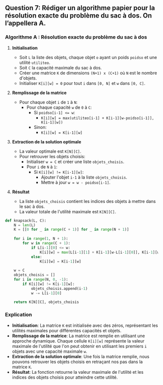 ## Question 7: Rédiger un algorithme papier pour la résolution exacte du problème du sac à dos. On l’appellera A.

### Algorithme A : Résolution exacte du problème du sac à dos

1. **Initialisation**
   - Soit `L` la liste des objets, chaque objet `o` ayant un poids `poidso` et une utilité `utiliteo`.
   - Soit `C` la capacité maximale du sac à dos.
   - Créer une matrice `K` de dimensions `(N+1) x (C+1)` où `N` est le nombre d'objets.
   - Initialiser `K[i][w] = 0` pour tout `i` dans `[0, N]` et `w` dans `[0, C]`.

2. **Remplissage de la matrice**
   - Pour chaque objet `i` de `1` à `N`:
     - Pour chaque capacité `w` de `0` à `C`:
       - Si `poidso[i-1] <= w`:
         - `K[i][w] = max(utiliteo[i-1] + K[i-1][w-poidso[i-1]], K[i-1][w])`
       - Sinon:
         - `K[i][w] = K[i-1][w]`

3. **Extraction de la solution optimale**
   - La valeur optimale est `K[N][C]`.
   - Pour retrouver les objets choisis:
     - Initialiser `w = C` et créer une liste `objets_choisis`.
     - Pour `i` de `N` à `1`:
       - Si `K[i][w] != K[i-1][w]`:
         - Ajouter l'objet `i-1` à la liste `objets_choisis`.
         - Mettre à jour `w = w - poidso[i-1]`.

4. **Résultat**
   - La liste `objets_choisis` contient les indices des objets à mettre dans le sac à dos.
   - La valeur totale de l'utilité maximale est `K[N][C]`.

 ```python
def knapsack(L, C):
     N = len(L)
     K = [[0 for _ in range(C + 1)] for _ in range(N + 1)]
     
     for i in range(1, N + 1):
         for w in range(C + 1):
             if L[i-1][0] <= w:
                 K[i][w] = max(L[i-1][1] + K[i-1][w-L[i-1][0]], K[i-1][w])
             else:
                 K[i][w] = K[i-1][w]
     
     w = C
     objets_choisis = []
     for i in range(N, 0, -1):
         if K[i][w] != K[i-1][w]:
             objets_choisis.append(i-1)
             w -= L[i-1][0]
     
     return K[N][C], objets_choisis
 ```

### Explication
- **Initialisation**: La matrice `K` est initialisée avec des zéros, représentant les utilités maximales pour différentes capacités et objets.
- **Remplissage de la matrice**: La matrice est remplie en utilisant une approche dynamique. Chaque cellule `K[i][w]` représente la valeur maximale de l'utilité que l'on peut obtenir en utilisant les premiers `i` objets avec une capacité maximale `w`.
- **Extraction de la solution optimale**: Une fois la matrice remplie, nous pouvons retrouver les objets choisis en retraçant nos pas dans la matrice `K`.
- **Résultat**: La fonction retourne la valeur maximale de l'utilité et les indices des objets choisis pour atteindre cette utilité.
